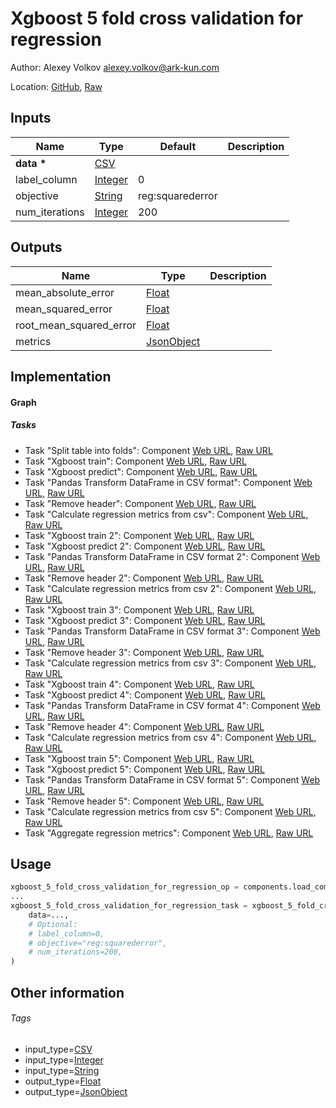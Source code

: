 <!-- BEGIN_GENERATED_CONTENT -->
# Xgboost 5 fold cross validation for regression

Author: Alexey Volkov <alexey.volkov@ark-kun.com>

Location: [GitHub](https://github.com/Ark-kun/pipeline_components/blob/master/components/XGBoost/Cross_validation_for_regression/from_CSV/component.yaml), [Raw](https://raw.githubusercontent.com/Ark-kun/pipeline_components/master/components/XGBoost/Cross_validation_for_regression/from_CSV/component.yaml)

## Inputs

|Name|Type|Default|Description|
|-|-|-|-|
|**data** **\***|[CSV]|||
|label_column|[Integer]|0||
|objective|[String]|reg:squarederror||
|num_iterations|[Integer]|200||

## Outputs

|Name|Type|Description|
|-|-|-|
|mean_absolute_error|[Float]||
|mean_squared_error|[Float]||
|root_mean_squared_error|[Float]||
|metrics|[JsonObject]||

## Implementation

#### Graph

##### Tasks

*   Task "Split table into folds": Component [Web URL](https://github.com/Ark-kun/pipeline_components/d8c4cf5e6403bc65bcf8d606e6baf87e2528a3dc/components/dataset_manipulation/split_data_into_folds/in_CSV/component.yaml), [Raw URL](https://raw.githubusercontent.com/Ark-kun/pipeline_components/d8c4cf5e6403bc65bcf8d606e6baf87e2528a3dc/components/dataset_manipulation/split_data_into_folds/in_CSV/component.yaml)
*   Task "Xgboost train": Component [Web URL](https://github.com/Ark-kun/pipeline_components/d8c4cf5e6403bc65bcf8d606e6baf87e2528a3dc/components/XGBoost/Train/component.yaml), [Raw URL](https://raw.githubusercontent.com/Ark-kun/pipeline_components/d8c4cf5e6403bc65bcf8d606e6baf87e2528a3dc/components/XGBoost/Train/component.yaml)
*   Task "Xgboost predict": Component [Web URL](https://github.com/Ark-kun/pipeline_components/d8c4cf5e6403bc65bcf8d606e6baf87e2528a3dc/components/XGBoost/Predict/component.yaml), [Raw URL](https://raw.githubusercontent.com/Ark-kun/pipeline_components/d8c4cf5e6403bc65bcf8d606e6baf87e2528a3dc/components/XGBoost/Predict/component.yaml)
*   Task "Pandas Transform DataFrame in CSV format": Component [Web URL](https://github.com/Ark-kun/pipeline_components/d8c4cf5e6403bc65bcf8d606e6baf87e2528a3dc/components/pandas/Transform_DataFrame/in_CSV_format/component.yaml), [Raw URL](https://raw.githubusercontent.com/Ark-kun/pipeline_components/d8c4cf5e6403bc65bcf8d606e6baf87e2528a3dc/components/pandas/Transform_DataFrame/in_CSV_format/component.yaml)
*   Task "Remove header": Component [Web URL](https://github.com/Ark-kun/pipeline_components/d8c4cf5e6403bc65bcf8d606e6baf87e2528a3dc/components/tables/Remove_header/component.yaml), [Raw URL](https://raw.githubusercontent.com/Ark-kun/pipeline_components/d8c4cf5e6403bc65bcf8d606e6baf87e2528a3dc/components/tables/Remove_header/component.yaml)
*   Task "Calculate regression metrics from csv": Component [Web URL](https://github.com/Ark-kun/pipeline_components/d8c4cf5e6403bc65bcf8d606e6baf87e2528a3dc/components/ml_metrics/Calculate_regression_metrics/from_CSV/component.yaml), [Raw URL](https://raw.githubusercontent.com/Ark-kun/pipeline_components/d8c4cf5e6403bc65bcf8d606e6baf87e2528a3dc/components/ml_metrics/Calculate_regression_metrics/from_CSV/component.yaml)
*   Task "Xgboost train 2": Component [Web URL](https://github.com/Ark-kun/pipeline_components/d8c4cf5e6403bc65bcf8d606e6baf87e2528a3dc/components/XGBoost/Train/component.yaml), [Raw URL](https://raw.githubusercontent.com/Ark-kun/pipeline_components/d8c4cf5e6403bc65bcf8d606e6baf87e2528a3dc/components/XGBoost/Train/component.yaml)
*   Task "Xgboost predict 2": Component [Web URL](https://github.com/Ark-kun/pipeline_components/d8c4cf5e6403bc65bcf8d606e6baf87e2528a3dc/components/XGBoost/Predict/component.yaml), [Raw URL](https://raw.githubusercontent.com/Ark-kun/pipeline_components/d8c4cf5e6403bc65bcf8d606e6baf87e2528a3dc/components/XGBoost/Predict/component.yaml)
*   Task "Pandas Transform DataFrame in CSV format 2": Component [Web URL](https://github.com/Ark-kun/pipeline_components/d8c4cf5e6403bc65bcf8d606e6baf87e2528a3dc/components/pandas/Transform_DataFrame/in_CSV_format/component.yaml), [Raw URL](https://raw.githubusercontent.com/Ark-kun/pipeline_components/d8c4cf5e6403bc65bcf8d606e6baf87e2528a3dc/components/pandas/Transform_DataFrame/in_CSV_format/component.yaml)
*   Task "Remove header 2": Component [Web URL](https://github.com/Ark-kun/pipeline_components/d8c4cf5e6403bc65bcf8d606e6baf87e2528a3dc/components/tables/Remove_header/component.yaml), [Raw URL](https://raw.githubusercontent.com/Ark-kun/pipeline_components/d8c4cf5e6403bc65bcf8d606e6baf87e2528a3dc/components/tables/Remove_header/component.yaml)
*   Task "Calculate regression metrics from csv 2": Component [Web URL](https://github.com/Ark-kun/pipeline_components/d8c4cf5e6403bc65bcf8d606e6baf87e2528a3dc/components/ml_metrics/Calculate_regression_metrics/from_CSV/component.yaml), [Raw URL](https://raw.githubusercontent.com/Ark-kun/pipeline_components/d8c4cf5e6403bc65bcf8d606e6baf87e2528a3dc/components/ml_metrics/Calculate_regression_metrics/from_CSV/component.yaml)
*   Task "Xgboost train 3": Component [Web URL](https://github.com/Ark-kun/pipeline_components/d8c4cf5e6403bc65bcf8d606e6baf87e2528a3dc/components/XGBoost/Train/component.yaml), [Raw URL](https://raw.githubusercontent.com/Ark-kun/pipeline_components/d8c4cf5e6403bc65bcf8d606e6baf87e2528a3dc/components/XGBoost/Train/component.yaml)
*   Task "Xgboost predict 3": Component [Web URL](https://github.com/Ark-kun/pipeline_components/d8c4cf5e6403bc65bcf8d606e6baf87e2528a3dc/components/XGBoost/Predict/component.yaml), [Raw URL](https://raw.githubusercontent.com/Ark-kun/pipeline_components/d8c4cf5e6403bc65bcf8d606e6baf87e2528a3dc/components/XGBoost/Predict/component.yaml)
*   Task "Pandas Transform DataFrame in CSV format 3": Component [Web URL](https://github.com/Ark-kun/pipeline_components/d8c4cf5e6403bc65bcf8d606e6baf87e2528a3dc/components/pandas/Transform_DataFrame/in_CSV_format/component.yaml), [Raw URL](https://raw.githubusercontent.com/Ark-kun/pipeline_components/d8c4cf5e6403bc65bcf8d606e6baf87e2528a3dc/components/pandas/Transform_DataFrame/in_CSV_format/component.yaml)
*   Task "Remove header 3": Component [Web URL](https://github.com/Ark-kun/pipeline_components/d8c4cf5e6403bc65bcf8d606e6baf87e2528a3dc/components/tables/Remove_header/component.yaml), [Raw URL](https://raw.githubusercontent.com/Ark-kun/pipeline_components/d8c4cf5e6403bc65bcf8d606e6baf87e2528a3dc/components/tables/Remove_header/component.yaml)
*   Task "Calculate regression metrics from csv 3": Component [Web URL](https://github.com/Ark-kun/pipeline_components/d8c4cf5e6403bc65bcf8d606e6baf87e2528a3dc/components/ml_metrics/Calculate_regression_metrics/from_CSV/component.yaml), [Raw URL](https://raw.githubusercontent.com/Ark-kun/pipeline_components/d8c4cf5e6403bc65bcf8d606e6baf87e2528a3dc/components/ml_metrics/Calculate_regression_metrics/from_CSV/component.yaml)
*   Task "Xgboost train 4": Component [Web URL](https://github.com/Ark-kun/pipeline_components/d8c4cf5e6403bc65bcf8d606e6baf87e2528a3dc/components/XGBoost/Train/component.yaml), [Raw URL](https://raw.githubusercontent.com/Ark-kun/pipeline_components/d8c4cf5e6403bc65bcf8d606e6baf87e2528a3dc/components/XGBoost/Train/component.yaml)
*   Task "Xgboost predict 4": Component [Web URL](https://github.com/Ark-kun/pipeline_components/d8c4cf5e6403bc65bcf8d606e6baf87e2528a3dc/components/XGBoost/Predict/component.yaml), [Raw URL](https://raw.githubusercontent.com/Ark-kun/pipeline_components/d8c4cf5e6403bc65bcf8d606e6baf87e2528a3dc/components/XGBoost/Predict/component.yaml)
*   Task "Pandas Transform DataFrame in CSV format 4": Component [Web URL](https://github.com/Ark-kun/pipeline_components/d8c4cf5e6403bc65bcf8d606e6baf87e2528a3dc/components/pandas/Transform_DataFrame/in_CSV_format/component.yaml), [Raw URL](https://raw.githubusercontent.com/Ark-kun/pipeline_components/d8c4cf5e6403bc65bcf8d606e6baf87e2528a3dc/components/pandas/Transform_DataFrame/in_CSV_format/component.yaml)
*   Task "Remove header 4": Component [Web URL](https://github.com/Ark-kun/pipeline_components/d8c4cf5e6403bc65bcf8d606e6baf87e2528a3dc/components/tables/Remove_header/component.yaml), [Raw URL](https://raw.githubusercontent.com/Ark-kun/pipeline_components/d8c4cf5e6403bc65bcf8d606e6baf87e2528a3dc/components/tables/Remove_header/component.yaml)
*   Task "Calculate regression metrics from csv 4": Component [Web URL](https://github.com/Ark-kun/pipeline_components/d8c4cf5e6403bc65bcf8d606e6baf87e2528a3dc/components/ml_metrics/Calculate_regression_metrics/from_CSV/component.yaml), [Raw URL](https://raw.githubusercontent.com/Ark-kun/pipeline_components/d8c4cf5e6403bc65bcf8d606e6baf87e2528a3dc/components/ml_metrics/Calculate_regression_metrics/from_CSV/component.yaml)
*   Task "Xgboost train 5": Component [Web URL](https://github.com/Ark-kun/pipeline_components/d8c4cf5e6403bc65bcf8d606e6baf87e2528a3dc/components/XGBoost/Train/component.yaml), [Raw URL](https://raw.githubusercontent.com/Ark-kun/pipeline_components/d8c4cf5e6403bc65bcf8d606e6baf87e2528a3dc/components/XGBoost/Train/component.yaml)
*   Task "Xgboost predict 5": Component [Web URL](https://github.com/Ark-kun/pipeline_components/d8c4cf5e6403bc65bcf8d606e6baf87e2528a3dc/components/XGBoost/Predict/component.yaml), [Raw URL](https://raw.githubusercontent.com/Ark-kun/pipeline_components/d8c4cf5e6403bc65bcf8d606e6baf87e2528a3dc/components/XGBoost/Predict/component.yaml)
*   Task "Pandas Transform DataFrame in CSV format 5": Component [Web URL](https://github.com/Ark-kun/pipeline_components/d8c4cf5e6403bc65bcf8d606e6baf87e2528a3dc/components/pandas/Transform_DataFrame/in_CSV_format/component.yaml), [Raw URL](https://raw.githubusercontent.com/Ark-kun/pipeline_components/d8c4cf5e6403bc65bcf8d606e6baf87e2528a3dc/components/pandas/Transform_DataFrame/in_CSV_format/component.yaml)
*   Task "Remove header 5": Component [Web URL](https://github.com/Ark-kun/pipeline_components/d8c4cf5e6403bc65bcf8d606e6baf87e2528a3dc/components/tables/Remove_header/component.yaml), [Raw URL](https://raw.githubusercontent.com/Ark-kun/pipeline_components/d8c4cf5e6403bc65bcf8d606e6baf87e2528a3dc/components/tables/Remove_header/component.yaml)
*   Task "Calculate regression metrics from csv 5": Component [Web URL](https://github.com/Ark-kun/pipeline_components/d8c4cf5e6403bc65bcf8d606e6baf87e2528a3dc/components/ml_metrics/Calculate_regression_metrics/from_CSV/component.yaml), [Raw URL](https://raw.githubusercontent.com/Ark-kun/pipeline_components/d8c4cf5e6403bc65bcf8d606e6baf87e2528a3dc/components/ml_metrics/Calculate_regression_metrics/from_CSV/component.yaml)
*   Task "Aggregate regression metrics": Component [Web URL](https://github.com/Ark-kun/pipeline_components/d8c4cf5e6403bc65bcf8d606e6baf87e2528a3dc/components/ml_metrics/Aggregate_regression_metrics/component.yaml), [Raw URL](https://raw.githubusercontent.com/Ark-kun/pipeline_components/d8c4cf5e6403bc65bcf8d606e6baf87e2528a3dc/components/ml_metrics/Aggregate_regression_metrics/component.yaml)

## Usage

```python
xgboost_5_fold_cross_validation_for_regression_op = components.load_component_from_url("https://raw.githubusercontent.com/Ark-kun/pipeline_components/master/components/XGBoost/Cross_validation_for_regression/from_CSV/component.yaml")
...
xgboost_5_fold_cross_validation_for_regression_task = xgboost_5_fold_cross_validation_for_regression_op(
    data=...,
    # Optional:
    # label_column=0,
    # objective="reg:squarederror",
    # num_iterations=200,
)
```

## Other information

###### Tags

* input_type=[CSV]
* input_type=[Integer]
* input_type=[String]
* output_type=[Float]
* output_type=[JsonObject]

[CSV]: https://github.com/Ark-kun/pipeline_components/tree/master/types/CSV
[Float]: https://github.com/Ark-kun/pipeline_components/tree/master/types/Float
[Integer]: https://github.com/Ark-kun/pipeline_components/tree/master/types/Integer
[JsonObject]: https://github.com/Ark-kun/pipeline_components/tree/master/types/JsonObject
[String]: https://github.com/Ark-kun/pipeline_components/tree/master/types/String
<!-- END_GENERATED_CONTENT -->
